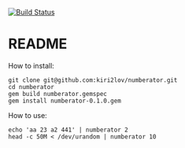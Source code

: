 [![Build Status](https://kiri2lov.semaphoreci.com/badges/numberator/branches/master.svg?style=shields)](https://kiri2lov.semaphoreci.com/projects/numberator)

# README

How to install:

```
git clone git@github.com:kiri2lov/numberator.git
cd numberator
gem build numberator.gemspec
gem install numberator-0.1.0.gem
```

How to use:

```
echo 'aa 23 a2 441' | numberator 2
head -c 50M < /dev/urandom | numberator 10
```
